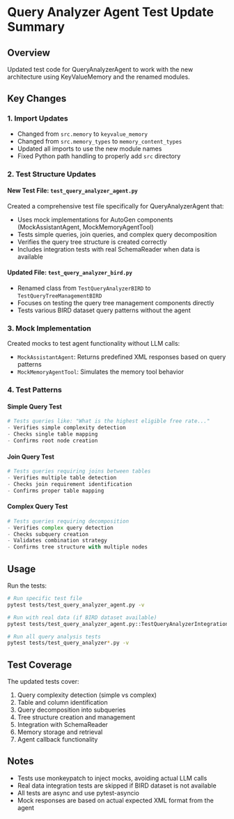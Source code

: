 # Query Analyzer Agent Test Update Summary

## Overview
Updated test code for QueryAnalyzerAgent to work with the new architecture using KeyValueMemory and the renamed modules.

## Key Changes

### 1. Import Updates
- Changed from `src.memory` to `keyvalue_memory` 
- Changed from `src.memory_types` to `memory_content_types`
- Updated all imports to use the new module names
- Fixed Python path handling to properly add `src` directory

### 2. Test Structure Updates

#### New Test File: `test_query_analyzer_agent.py`
Created a comprehensive test file specifically for QueryAnalyzerAgent that:
- Uses mock implementations for AutoGen components (MockAssistantAgent, MockMemoryAgentTool)
- Tests simple queries, join queries, and complex query decomposition
- Verifies the query tree structure is created correctly
- Includes integration tests with real SchemaReader when data is available

#### Updated File: `test_query_analyzer_bird.py`
- Renamed class from `TestQueryAnalyzerBIRD` to `TestQueryTreeManagementBIRD`
- Focuses on testing the query tree management components directly
- Tests various BIRD dataset query patterns without the agent

### 3. Mock Implementation
Created mocks to test agent functionality without LLM calls:
- `MockAssistantAgent`: Returns predefined XML responses based on query patterns
- `MockMemoryAgentTool`: Simulates the memory tool behavior

### 4. Test Patterns

#### Simple Query Test
```python
# Tests queries like: "What is the highest eligible free rate..."
- Verifies simple complexity detection
- Checks single table mapping
- Confirms root node creation
```

#### Join Query Test
```python
# Tests queries requiring joins between tables
- Verifies multiple table detection
- Checks join requirement identification
- Confirms proper table mapping
```

#### Complex Query Test
```python
# Tests queries requiring decomposition
- Verifies complex query detection
- Checks subquery creation
- Validates combination strategy
- Confirms tree structure with multiple nodes
```

## Usage

Run the tests:
```bash
# Run specific test file
pytest tests/test_query_analyzer_agent.py -v

# Run with real data (if BIRD dataset available)
pytest tests/test_query_analyzer_agent.py::TestQueryAnalyzerIntegration -v

# Run all query analysis tests
pytest tests/test_query_analyzer*.py -v
```

## Test Coverage

The updated tests cover:
1. Query complexity detection (simple vs complex)
2. Table and column identification
3. Query decomposition into subqueries
4. Tree structure creation and management
5. Integration with SchemaReader
6. Memory storage and retrieval
7. Agent callback functionality

## Notes

- Tests use monkeypatch to inject mocks, avoiding actual LLM calls
- Real data integration tests are skipped if BIRD dataset is not available
- All tests are async and use pytest-asyncio
- Mock responses are based on actual expected XML format from the agent